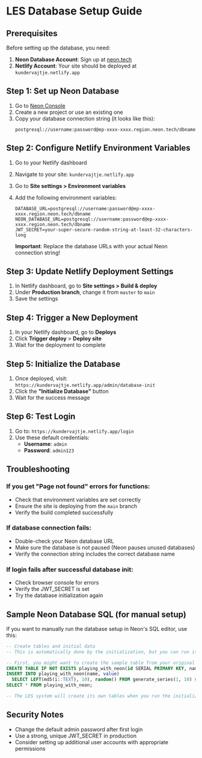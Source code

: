 # LES Database Setup Guide

## Prerequisites

Before setting up the database, you need:

1. **Neon Database Account**: Sign up at [neon.tech](https://neon.tech)
2. **Netlify Account**: Your site should be deployed at `kundervajtje.netlify.app`

## Step 1: Set up Neon Database

1. Go to [Neon Console](https://console.neon.tech)
2. Create a new project or use an existing one
3. Copy your database connection string (it looks like this):
   ```
   postgresql://username:password@ep-xxxx-xxxx.region.neon.tech/dbname
   ```

## Step 2: Configure Netlify Environment Variables

1. Go to your Netlify dashboard
2. Navigate to your site: `kundervajtje.netlify.app`
3. Go to **Site settings > Environment variables**
4. Add the following environment variables:

   ```
   DATABASE_URL=postgresql://username:password@ep-xxxx-xxxx.region.neon.tech/dbname
   NEON_DATABASE_URL=postgresql://username:password@ep-xxxx-xxxx.region.neon.tech/dbname
   JWT_SECRET=your-super-secure-random-string-at-least-32-characters-long
   ```

   **Important**: Replace the database URLs with your actual Neon connection string!

## Step 3: Update Netlify Deployment Settings

1. In Netlify dashboard, go to **Site settings > Build & deploy**
2. Under **Production branch**, change it from `master` to `main`
3. Save the settings

## Step 4: Trigger a New Deployment

1. In your Netlify dashboard, go to **Deploys**
2. Click **Trigger deploy** > **Deploy site**
3. Wait for the deployment to complete

## Step 5: Initialize the Database

1. Once deployed, visit: `https://kundervajtje.netlify.app/admin/database-init`
2. Click the **"Initialize Database"** button
3. Wait for the success message

## Step 6: Test Login

1. Go to: `https://kundervajtje.netlify.app/login`
2. Use these default credentials:
   - **Username**: `admin`
   - **Password**: `admin123`

## Troubleshooting

### If you get "Page not found" errors for functions:
- Check that environment variables are set correctly
- Ensure the site is deploying from the `main` branch
- Verify the build completed successfully

### If database connection fails:
- Double-check your Neon database URL
- Make sure the database is not paused (Neon pauses unused databases)
- Verify the connection string includes the correct database name

### If login fails after successful database init:
- Check browser console for errors
- Verify the JWT_SECRET is set
- Try the database initialization again

## Sample Neon Database SQL (for manual setup)

If you want to manually run the database setup in Neon's SQL editor, use this:

```sql
-- Create tables and initial data
-- This is automatically done by the initialization, but you can run it manually if needed

-- First, you might want to create the sample table from your original query:
CREATE TABLE IF NOT EXISTS playing_with_neon(id SERIAL PRIMARY KEY, name TEXT NOT NULL, value REAL);
INSERT INTO playing_with_neon(name, value)
  SELECT LEFT(md5(i::TEXT), 10), random() FROM generate_series(1, 10) s(i);
SELECT * FROM playing_with_neon;

-- The LES system will create its own tables when you run the initialization
```

## Security Notes

- Change the default admin password after first login
- Use a strong, unique JWT_SECRET in production
- Consider setting up additional user accounts with appropriate permissions
